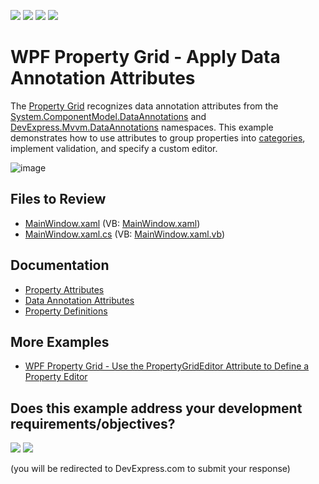 <!-- default badges list -->
![](https://img.shields.io/endpoint?url=https://codecentral.devexpress.com/api/v1/VersionRange/128655126/22.2.2%2B)
[![](https://img.shields.io/badge/Open_in_DevExpress_Support_Center-FF7200?style=flat-square&logo=DevExpress&logoColor=white)](https://supportcenter.devexpress.com/ticket/details/T323108)
[![](https://img.shields.io/badge/📖_How_to_use_DevExpress_Examples-e9f6fc?style=flat-square)](https://docs.devexpress.com/GeneralInformation/403183)
[![](https://img.shields.io/badge/💬_Leave_Feedback-feecdd?style=flat-square)](#does-this-example-address-your-development-requirementsobjectives)
<!-- default badges end -->

# WPF Property Grid - Apply Data Annotation Attributes

The [Property Grid](https://docs.devexpress.com/WPF/15640/controls-and-libraries/property-grid) recognizes data annotation attributes from the [System.ComponentModel.DataAnnotations](https://learn.microsoft.com/en-us/dotnet/api/system.componentmodel.dataannotations) and [DevExpress.Mvvm.DataAnnotations](https://docs.devexpress.com/CoreLibraries/DevExpress.Mvvm.DataAnnotations) namespaces. This example demonstrates how to use attributes to group properties into [categories](https://docs.devexpress.com/WPF/117082/controls-and-libraries/property-grid/property-categories), implement validation, and specify a custom editor.

![image](https://user-images.githubusercontent.com/65009440/220931646-ab4d784b-3b27-4ab2-b74a-2296a99849df.png)

## Files to Review

* [MainWindow.xaml](./CS/MainWindow.xaml) (VB: [MainWindow.xaml](./VB/MainWindow.xaml))
* [MainWindow.xaml.cs](./CS/MainWindow.xaml.cs) (VB: [MainWindow.xaml.vb](./VB/MainWindow.xaml.vb))

## Documentation

* [Property Attributes](https://docs.devexpress.com/WPF/15623/controls-and-libraries/property-grid/property-attributes)
* [Data Annotation Attributes](https://docs.devexpress.com/WPF/16863/mvvm-framework/data-annotation-attributes)
* [Property Definitions](https://docs.devexpress.com/WPF/15521/controls-and-libraries/property-grid/property-definitions)

## More Examples

* [WPF Property Grid - Use the PropertyGridEditor Attribute to Define a Property Editor](https://github.com/DevExpress-Examples/wpf-property-grid-use-data-annotations-to-define-property-editor)
<!-- feedback -->
## Does this example address your development requirements/objectives?

[<img src="https://www.devexpress.com/support/examples/i/yes-button.svg"/>](https://www.devexpress.com/support/examples/survey.xml?utm_source=github&utm_campaign=wpf-property-grid-apply-data-annotation-attributes&~~~was_helpful=yes) [<img src="https://www.devexpress.com/support/examples/i/no-button.svg"/>](https://www.devexpress.com/support/examples/survey.xml?utm_source=github&utm_campaign=wpf-property-grid-apply-data-annotation-attributes&~~~was_helpful=no)

(you will be redirected to DevExpress.com to submit your response)
<!-- feedback end -->
